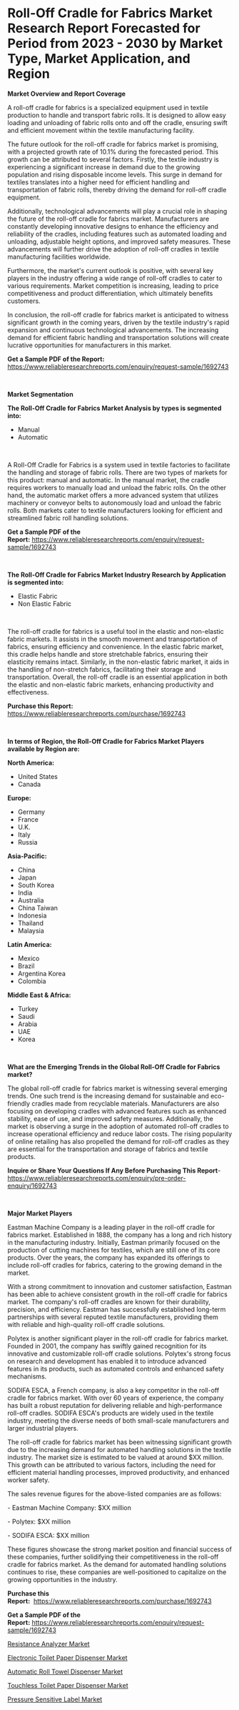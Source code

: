 <p><h1>Roll-Off Cradle for Fabrics Market Research Report Forecasted for Period from 2023 -  2030 by Market Type, Market Application, and Region</h1></p><p><strong>Market Overview and Report Coverage</strong></p>
<p><p>A roll-off cradle for fabrics is a specialized equipment used in textile production to handle and transport fabric rolls. It is designed to allow easy loading and unloading of fabric rolls onto and off the cradle, ensuring swift and efficient movement within the textile manufacturing facility.</p><p>The future outlook for the roll-off cradle for fabrics market is promising, with a projected growth rate of 10.1% during the forecasted period. This growth can be attributed to several factors. Firstly, the textile industry is experiencing a significant increase in demand due to the growing population and rising disposable income levels. This surge in demand for textiles translates into a higher need for efficient handling and transportation of fabric rolls, thereby driving the demand for roll-off cradle equipment.</p><p>Additionally, technological advancements will play a crucial role in shaping the future of the roll-off cradle for fabrics market. Manufacturers are constantly developing innovative designs to enhance the efficiency and reliability of the cradles, including features such as automated loading and unloading, adjustable height options, and improved safety measures. These advancements will further drive the adoption of roll-off cradles in textile manufacturing facilities worldwide.</p><p>Furthermore, the market's current outlook is positive, with several key players in the industry offering a wide range of roll-off cradles to cater to various requirements. Market competition is increasing, leading to price competitiveness and product differentiation, which ultimately benefits customers.</p><p>In conclusion, the roll-off cradle for fabrics market is anticipated to witness significant growth in the coming years, driven by the textile industry's rapid expansion and continuous technological advancements. The increasing demand for efficient fabric handling and transportation solutions will create lucrative opportunities for manufacturers in this market.</p></p>
<p><strong>Get a Sample PDF of the Report:</strong> <a href="https://www.reliableresearchreports.com/enquiry/request-sample/1692743">https://www.reliableresearchreports.com/enquiry/request-sample/1692743</a></p>
<p>&nbsp;</p>
<p><strong>Market Segmentation</strong></p>
<p><strong>The Roll-Off Cradle for Fabrics Market Analysis by types is segmented into:</strong></p>
<p><ul><li>Manual</li><li>Automatic</li></ul></p>
<p>&nbsp;</p>
<p><p>A Roll-Off Cradle for Fabrics is a system used in textile factories to facilitate the handling and storage of fabric rolls. There are two types of markets for this product: manual and automatic. In the manual market, the cradle requires workers to manually load and unload the fabric rolls. On the other hand, the automatic market offers a more advanced system that utilizes machinery or conveyor belts to autonomously load and unload the fabric rolls. Both markets cater to textile manufacturers looking for efficient and streamlined fabric roll handling solutions.</p></p>
<p><strong>Get a Sample PDF of the Report:</strong>&nbsp;<a href="https://www.reliableresearchreports.com/enquiry/request-sample/1692743">https://www.reliableresearchreports.com/enquiry/request-sample/1692743</a></p>
<p>&nbsp;</p>
<p><strong>The Roll-Off Cradle for Fabrics Market Industry Research by Application is segmented into:</strong></p>
<p><ul><li>Elastic Fabric</li><li>Non Elastic Fabric</li></ul></p>
<p>&nbsp;</p>
<p><p>The roll-off cradle for fabrics is a useful tool in the elastic and non-elastic fabric markets. It assists in the smooth movement and transportation of fabrics, ensuring efficiency and convenience. In the elastic fabric market, this cradle helps handle and store stretchable fabrics, ensuring their elasticity remains intact. Similarly, in the non-elastic fabric market, it aids in the handling of non-stretch fabrics, facilitating their storage and transportation. Overall, the roll-off cradle is an essential application in both the elastic and non-elastic fabric markets, enhancing productivity and effectiveness.</p></p>
<p><strong>Purchase this Report:</strong>&nbsp; <a href="https://www.reliableresearchreports.com/purchase/1692743">https://www.reliableresearchreports.com/purchase/1692743</a></p>
<p>&nbsp;</p>
<p><strong>In terms of Region, the Roll-Off Cradle for Fabrics Market Players available by Region are:</strong></p>
<p>
    <p> <strong> North America: </strong>
        <ul>
            <li>United States</li>
            <li>Canada</li>
        </ul>
        </p> 
    <p> <strong> Europe: </strong>
        <ul>
            <li>Germany</li>
            <li>France</li>
            <li>U.K.</li>
            <li>Italy</li>
            <li>Russia</li>
        </ul>
        </p> 
    <p> <strong> Asia-Pacific: </strong>
        <ul>
            <li>China</li>
            <li>Japan</li>
            <li>South Korea</li>
            <li>India</li>
            <li>Australia</li>
            <li>China Taiwan</li>
            <li>Indonesia</li>
            <li>Thailand</li>
            <li>Malaysia</li>
        </ul>
        </p> 
    <p> <strong> Latin America: </strong>
        <ul>
            <li>Mexico</li>
            <li>Brazil</li>
            <li>Argentina Korea</li>
            <li>Colombia</li>
        </ul>
        </p> 
    <p> <strong> Middle East & Africa: </strong>
        <ul>
            <li>Turkey</li>
            <li>Saudi</li>
            <li>Arabia</li>
            <li>UAE</li>
            <li>Korea</li>
        </ul>
    </p>
    </p>
<p>&nbsp;</p>
<p><strong>What are the Emerging Trends in the Global Roll-Off Cradle for Fabrics market?</strong></p>
<p><p>The global roll-off cradle for fabrics market is witnessing several emerging trends. One such trend is the increasing demand for sustainable and eco-friendly cradles made from recyclable materials. Manufacturers are also focusing on developing cradles with advanced features such as enhanced stability, ease of use, and improved safety measures. Additionally, the market is observing a surge in the adoption of automated roll-off cradles to increase operational efficiency and reduce labor costs. The rising popularity of online retailing has also propelled the demand for roll-off cradles as they are essential for the transportation and storage of fabrics and textile products.</p></p>
<p><strong>Inquire or Share Your Questions If Any Before Purchasing This Report</strong>- <a href="https://www.reliableresearchreports.com/enquiry/pre-order-enquiry/1692743">https://www.reliableresearchreports.com/enquiry/pre-order-enquiry/1692743</a></p>
<p>&nbsp;</p>
<p><strong>Major Market Players</strong></p>
<p><p>Eastman Machine Company is a leading player in the roll-off cradle for fabrics market. Established in 1888, the company has a long and rich history in the manufacturing industry. Initially, Eastman primarily focused on the production of cutting machines for textiles, which are still one of its core products. Over the years, the company has expanded its offerings to include roll-off cradles for fabrics, catering to the growing demand in the market.</p><p>With a strong commitment to innovation and customer satisfaction, Eastman has been able to achieve consistent growth in the roll-off cradle for fabrics market. The company's roll-off cradles are known for their durability, precision, and efficiency. Eastman has successfully established long-term partnerships with several reputed textile manufacturers, providing them with reliable and high-quality roll-off cradle solutions.</p><p>Polytex is another significant player in the roll-off cradle for fabrics market. Founded in 2001, the company has swiftly gained recognition for its innovative and customizable roll-off cradle solutions. Polytex's strong focus on research and development has enabled it to introduce advanced features in its products, such as automated controls and enhanced safety mechanisms.</p><p>SODIFA ESCA, a French company, is also a key competitor in the roll-off cradle for fabrics market. With over 60 years of experience, the company has built a robust reputation for delivering reliable and high-performance roll-off cradles. SODIFA ESCA's products are widely used in the textile industry, meeting the diverse needs of both small-scale manufacturers and larger industrial players.</p><p>The roll-off cradle for fabrics market has been witnessing significant growth due to the increasing demand for automated handling solutions in the textile industry. The market size is estimated to be valued at around $XX million. This growth can be attributed to various factors, including the need for efficient material handling processes, improved productivity, and enhanced worker safety.</p><p>The sales revenue figures for the above-listed companies are as follows:</p><p>- Eastman Machine Company: $XX million</p><p>- Polytex: $XX million</p><p>- SODIFA ESCA: $XX million</p><p>These figures showcase the strong market position and financial success of these companies, further solidifying their competitiveness in the roll-off cradle for fabrics market. As the demand for automated handling solutions continues to rise, these companies are well-positioned to capitalize on the growing opportunities in the industry.</p></p>
<p><strong>Purchase this Report:</strong>&nbsp;&nbsp;<a href="https://www.reliableresearchreports.com/purchase/1692743">https://www.reliableresearchreports.com/purchase/1692743</a></p>
<p></p>
<p><strong>Get a Sample PDF of the Report:</strong>&nbsp;<a href="https://www.reliableresearchreports.com/enquiry/request-sample/1692743">https://www.reliableresearchreports.com/enquiry/request-sample/1692743</a></p>
<p><p><a href="https://medium.com/@shaniekunze/decoding-resistance-analyzer-market-metrics-market-share-trends-and-growth-patterns-bf6bc5df3085">Resistance Analyzer Market</a></p><p><a href="https://www.linkedin.com/pulse/electronic-toilet-paper-dispenser-market-share-amp-new-trends/">Electronic Toilet Paper Dispenser Market</a></p><p><a href="https://www.linkedin.com/pulse/automatic-roll-towel-dispenser-market-challenges-opportunities-iqene/">Automatic Roll Towel Dispenser Market</a></p><p><a href="https://www.linkedin.com/pulse/touchless-toilet-paper-dispenser-market-size-share-global-analysis/">Touchless Toilet Paper Dispenser Market</a></p><p><a href="https://medium.com/@walkersipes1943/analyzing-pressure-sensitive-label-market-global-industry-perspective-and-forecast-2023-to-2030-f7e42b3c2a27">Pressure Sensitive Label Market</a></p></p>